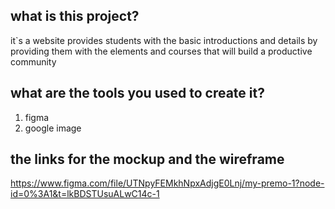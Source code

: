 ##  what is this project? 
it`s a website provides students  with the  basic introductions and   details by providing them with the elements and courses that will build a productive community

##   what are the tools you used to create it? 
1. figma
2. google image



##  the links for the mockup and the wireframe 
https://www.figma.com/file/UTNpyFEMkhNpxAdjgE0Lnj/my-premo-1?node-id=0%3A1&t=lkBDSTUsuALwC14c-1
